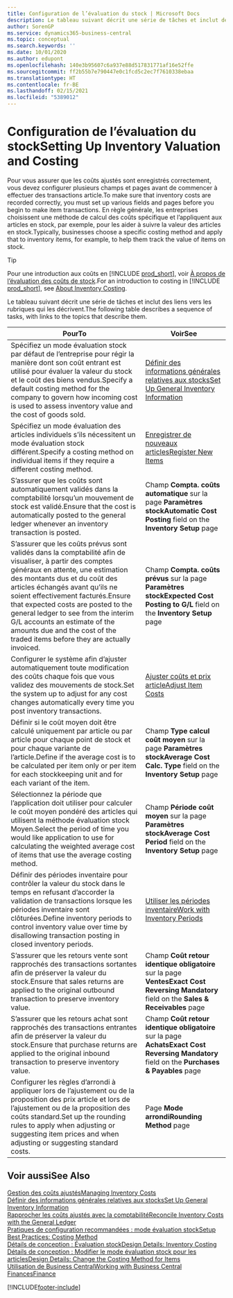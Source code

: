 ```yaml
---
title: Configuration de l’évaluation du stock | Microsoft Docs
description: Le tableau suivant décrit une série de tâches et inclut des liens vers les rubriques qui les décrivent.
author: SorenGP
ms.service: dynamics365-business-central
ms.topic: conceptual
ms.search.keywords: ''
ms.date: 10/01/2020
ms.author: edupont
ms.openlocfilehash: 140e3b95607c6a937e88d517831771af16e52ffe
ms.sourcegitcommit: ff2b55b7e790447e0c1fcd5c2ec7f7610338ebaa
ms.translationtype: HT
ms.contentlocale: fr-BE
ms.lasthandoff: 02/15/2021
ms.locfileid: "5389012"
---
```

# <a name="setting-up-inventory-valuation-and-costing"></a><span data-ttu-id="cff0e-103">Configuration de l’évaluation du stock</span><span class="sxs-lookup"><span data-stu-id="cff0e-103">Setting Up Inventory Valuation and Costing</span></span>

<span data-ttu-id="cff0e-104">Pour vous assurer que les coûts ajustés sont enregistrés correctement, vous devez configurer plusieurs champs et pages avant de commencer à effectuer des transactions article.</span><span class="sxs-lookup"><span data-stu-id="cff0e-104">To make sure that inventory costs are recorded correctly, you must set up various fields and pages before you begin to make item transactions.</span></span> <span data-ttu-id="cff0e-105">En règle générale, les entreprises choisissent une méthode de calcul des coûts spécifique et l’appliquent aux articles en stock, par exemple, pour les aider à suivre la valeur des articles en stock.</span><span class="sxs-lookup"><span data-stu-id="cff0e-105">Typically, businesses choose a specific costing method and apply that to inventory items, for example, to help them track the value of items on stock.</span></span>  

> [!TIP]
> <span data-ttu-id="cff0e-106">Pour une introduction aux coûts en [!INCLUDE [prod_short](includes/prod_short.md)], voir [À propos de l’évaluation des coûts de stock](finance-learn-about-costing.md).</span><span class="sxs-lookup"><span data-stu-id="cff0e-106">For an introduction to costing in [!INCLUDE [prod_short](includes/prod_short.md)], see [About Inventory Costing](finance-learn-about-costing.md).</span></span>

<span data-ttu-id="cff0e-107">Le tableau suivant décrit une série de tâches et inclut des liens vers les rubriques qui les décrivent.</span><span class="sxs-lookup"><span data-stu-id="cff0e-107">The following table describes a sequence of tasks, with links to the topics that describe them.</span></span>

|<span data-ttu-id="cff0e-108">**Pour**</span><span class="sxs-lookup"><span data-stu-id="cff0e-108">**To**</span></span>|<span data-ttu-id="cff0e-109">**Voir**</span><span class="sxs-lookup"><span data-stu-id="cff0e-109">**See**</span></span>|  
|------------|-------------|
|<span data-ttu-id="cff0e-110">Spécifiez un mode évaluation stock par défaut de l’entreprise pour régir la manière dont son coût entrant est utilisé pour évaluer la valeur du stock et le coût des biens vendus.</span><span class="sxs-lookup"><span data-stu-id="cff0e-110">Specify a default costing method for the company to govern how incoming cost is used to assess inventory value and the cost of goods sold.</span></span>|[<span data-ttu-id="cff0e-111">Définir des informations générales relatives aux stocks</span><span class="sxs-lookup"><span data-stu-id="cff0e-111">Set Up General Inventory Information</span></span>](inventory-how-setup-general.md)|  
|<span data-ttu-id="cff0e-112">Spécifiez un mode évaluation des articles individuels s’ils nécessitent un mode évaluation stock différent.</span><span class="sxs-lookup"><span data-stu-id="cff0e-112">Specify a costing method on individual items if they require a different costing method.</span></span>|[<span data-ttu-id="cff0e-113">Enregistrer de nouveaux articles</span><span class="sxs-lookup"><span data-stu-id="cff0e-113">Register New Items</span></span>](inventory-how-register-new-items.md)|  
|<span data-ttu-id="cff0e-114">S’assurer que les coûts sont automatiquement validés dans la comptabilité lorsqu’un mouvement de stock est validé.</span><span class="sxs-lookup"><span data-stu-id="cff0e-114">Ensure that the cost is automatically posted to the general ledger whenever an inventory transaction is posted.</span></span>|<span data-ttu-id="cff0e-115">Champ **Compta. coûts automatique** sur la page **Paramètres stock**</span><span class="sxs-lookup"><span data-stu-id="cff0e-115">**Automatic Cost Posting** field on the **Inventory Setup** page</span></span>|  
|<span data-ttu-id="cff0e-116">S’assurer que les coûts prévus sont validés dans la comptabilité afin de visualiser, à partir des comptes généraux en attente, une estimation des montants dus et du coût des articles échangés avant qu’ils ne soient effectivement facturés.</span><span class="sxs-lookup"><span data-stu-id="cff0e-116">Ensure that expected costs are posted to the general ledger to see from the interim G/L accounts an estimate of the amounts due and the cost of the traded items before they are actually invoiced.</span></span>|<span data-ttu-id="cff0e-117">Champ **Compta. coûts prévus** sur la page **Paramètres stock**</span><span class="sxs-lookup"><span data-stu-id="cff0e-117">**Expected Cost Posting to G/L** field on the **Inventory Setup** page</span></span>|  
|<span data-ttu-id="cff0e-118">Configurer le système afin d’ajuster automatiquement toute modification des coûts chaque fois que vous validez des mouvements de stock.</span><span class="sxs-lookup"><span data-stu-id="cff0e-118">Set the system up to adjust for any cost changes automatically every time you post inventory transactions.</span></span>|[<span data-ttu-id="cff0e-119">Ajuster coûts et prix article</span><span class="sxs-lookup"><span data-stu-id="cff0e-119">Adjust Item Costs</span></span>](inventory-how-adjust-item-costs.md)|  
|<span data-ttu-id="cff0e-120">Définir si le coût moyen doit être calculé uniquement par article ou par article pour chaque point de stock et pour chaque variante de l’article.</span><span class="sxs-lookup"><span data-stu-id="cff0e-120">Define if the average cost is to be calculated per item only or per item for each stockkeeping unit and for each variant of the item.</span></span>|<span data-ttu-id="cff0e-121">Champ **Type calcul coût moyen** sur la page **Paramètres stock**</span><span class="sxs-lookup"><span data-stu-id="cff0e-121">**Average Cost Calc. Type** field on the **Inventory Setup** page</span></span>|  
|<span data-ttu-id="cff0e-122">Sélectionnez la période que l’application doit utiliser pour calculer le coût moyen pondéré des articles qui utilisent la méthode évaluation stock Moyen.</span><span class="sxs-lookup"><span data-stu-id="cff0e-122">Select the period of time you would like application to use for calculating the weighted average cost of items that use the average costing method.</span></span>|<span data-ttu-id="cff0e-123">Champ **Période coût moyen** sur la page **Paramètres stock**</span><span class="sxs-lookup"><span data-stu-id="cff0e-123">**Average Cost Period** field on the **Inventory Setup** page</span></span>|  
|<span data-ttu-id="cff0e-124">Définir des périodes inventaire pour contrôler la valeur du stock dans le temps en refusant d’accorder la validation de transactions lorsque les périodes inventaire sont clôturées.</span><span class="sxs-lookup"><span data-stu-id="cff0e-124">Define inventory periods to control inventory value over time by disallowing transaction posting in closed inventory periods.</span></span>|[<span data-ttu-id="cff0e-125">Utiliser les périodes inventaire</span><span class="sxs-lookup"><span data-stu-id="cff0e-125">Work with Inventory Periods</span></span>](finance-how-to-work-with-inventory-periods.md)|  
|<span data-ttu-id="cff0e-126">S’assurer que les retours vente sont rapprochés des transactions sortantes afin de préserver la valeur du stock.</span><span class="sxs-lookup"><span data-stu-id="cff0e-126">Ensure that sales returns are applied to the original outbound transaction to preserve inventory value.</span></span>|<span data-ttu-id="cff0e-127">Champ **Coût retour identique obligatoire** sur la page **Ventes**</span><span class="sxs-lookup"><span data-stu-id="cff0e-127">**Exact Cost Reversing Mandatory** field on the **Sales & Receivables** page</span></span>|  
|<span data-ttu-id="cff0e-128">S’assurer que les retours achat sont rapprochés des transactions entrantes afin de préserver la valeur du stock.</span><span class="sxs-lookup"><span data-stu-id="cff0e-128">Ensure that purchase returns are applied to the original inbound transaction to preserve inventory value.</span></span>|<span data-ttu-id="cff0e-129">Champ **Coût retour identique obligatoire** sur la page **Achats**</span><span class="sxs-lookup"><span data-stu-id="cff0e-129">**Exact Cost Reversing Mandatory** field on the **Purchases & Payables** page</span></span>|
|<span data-ttu-id="cff0e-130">Configurer les règles d’arrondi à appliquer lors de l’ajustement ou de la proposition des prix article et lors de l’ajustement ou de la proposition des coûts standard.</span><span class="sxs-lookup"><span data-stu-id="cff0e-130">Set up the rounding rules to apply when adjusting or suggesting item prices and when adjusting or suggesting standard costs.</span></span>|<span data-ttu-id="cff0e-131">Page **Mode arrondi**</span><span class="sxs-lookup"><span data-stu-id="cff0e-131">**Rounding Method** page</span></span>|  

## <a name="see-also"></a><span data-ttu-id="cff0e-132">Voir aussi</span><span class="sxs-lookup"><span data-stu-id="cff0e-132">See Also</span></span>

[<span data-ttu-id="cff0e-133">Gestion des coûts ajustés</span><span class="sxs-lookup"><span data-stu-id="cff0e-133">Managing Inventory Costs</span></span>](finance-manage-inventory-costs.md)  
[<span data-ttu-id="cff0e-134">Définir des informations générales relatives aux stocks</span><span class="sxs-lookup"><span data-stu-id="cff0e-134">Set Up General Inventory Information</span></span>](inventory-how-setup-general.md)  
[<span data-ttu-id="cff0e-135">Rapprocher les coûts ajustés avec la comptabilité</span><span class="sxs-lookup"><span data-stu-id="cff0e-135">Reconcile Inventory Costs with the General Ledger</span></span>](finance-how-to-post-inventory-costs-to-the-general-ledger.md)  
[<span data-ttu-id="cff0e-136">Pratiques de configuration recommandées : mode évaluation stock</span><span class="sxs-lookup"><span data-stu-id="cff0e-136">Setup Best Practices: Costing Method</span></span>](setup-best-practices-costing-method.md)  
[<span data-ttu-id="cff0e-137">Détails de conception : Évaluation stock</span><span class="sxs-lookup"><span data-stu-id="cff0e-137">Design Details: Inventory Costing</span></span>](design-details-inventory-costing.md)  
[<span data-ttu-id="cff0e-138">Détails de conception : Modifier le mode évaluation stock pour les articles</span><span class="sxs-lookup"><span data-stu-id="cff0e-138">Design Details: Change the Costing Method for Items</span></span>](design-details-changing-costing-methods.md)  
[<span data-ttu-id="cff0e-139">Utilisation de Business Central</span><span class="sxs-lookup"><span data-stu-id="cff0e-139">Working with Business Central</span></span>](ui-work-product.md)  
[<span data-ttu-id="cff0e-140">Finances</span><span class="sxs-lookup"><span data-stu-id="cff0e-140">Finance</span></span>](finance.md)  


[!INCLUDE[footer-include](includes/footer-banner.md)]